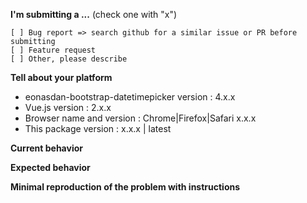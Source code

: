 **I'm submitting a ...**  (check one with "x")
```
[ ] Bug report => search github for a similar issue or PR before submitting
[ ] Feature request
[ ] Other, please describe
```

**Tell about your platform**
* eonasdan-bootstrap-datetimepicker version : 4.x.x
* Vue.js version : 2.x.x
* Browser name and version : Chrome|Firefox|Safari x.x.x
* This package version : x.x.x | latest

**Current behavior**
<!-- Describe how the bug manifests. -->

**Expected behavior**
<!-- Describe what the behavior would be without the bug. -->

**Minimal reproduction of the problem with instructions**
<!--
If the current behavior is a bug or you can illustrate your feature request better with an example, 
please provide the *STEPS TO REPRODUCE* and if possible a *MINIMAL DEMO* of the problem via https://jsfiddle.net or similar 
-->
